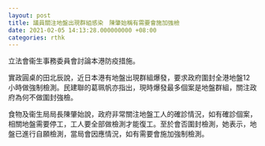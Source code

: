 ```yaml
---
layout: post
title: 議員關注地盤出現群組感染　陳肇始稱有需要會施加強檢
date: 2021-02-05 14:13:28.000000000 +08:00
categories: rthk
---
```


立法會衞生事務委員會討論本港防疫措施。

實政圓桌的田北辰說，近日本港有地盤出現群組爆發，要求政府圍封全港地盤12小時做強制檢測。民建聯的葛珮帆亦指出，現時爆發最多個案是地盤群組，關注政府為何不做圍封強檢。

食物及衞生局局長陳肇始說，政府非常關注地盤工人的確診情況，如有確診個案，相關地盤需要停工，工人要全部做檢測才能復工。至於會否圍封檢測，她表示，地盤已進行自願檢測，當局會因應情況，如有需要會施加強制檢測。
